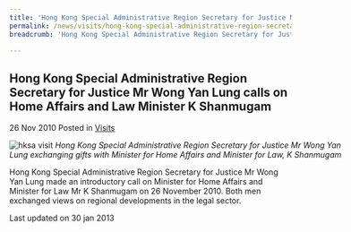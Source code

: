 ```yaml
---
title: 'Hong Kong Special Administrative Region Secretary for Justice Mr Wong Yan Lung calls on Home Affairs and Law Minister K Shanmugam'
permalink: /news/visits/hong-kong-special-administrative-region-secretary-for-justice-mr-wong-yan-lung-calls-on-home/
breadcrumb: 'Hong Kong Special Administrative Region Secretary for Justice Mr Wong Yan Lung calls on Home Affairs and Law Minister K Shanmugam'

---
```



<style>
.image {width: 600px;}
.image img {max-width: 100%;}
</style>

Hong Kong Special Administrative Region Secretary for Justice Mr Wong Yan Lung calls on Home Affairs and Law Minister K Shanmugam
---

26 Nov 2010 Posted in [Visits](/news/visits/)

<div class="image">
  <img src="/images/call-hk-sec-wong-yan-lung.jpg" alt="hksa visit" title="hksa visit">
  <i>Hong Kong Special Administrative Region Secretary for Justice Mr Wong Yan Lung exchanging gifts with Minister for Home Affairs and Minister for Law, K Shanmugam</i>
</div>

Hong Kong Special Administrative Region Secretary for Justice Mr Wong Yan Lung made an introductory call on Minister for Home Affairs and Minister for Law Mr K Shanmugam on 26 November 2010. Both men exchanged views on regional developments in the legal sector.

<p class="right-side-updated">Last updated on 30 jan 2013</p>
